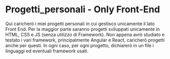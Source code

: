 # Progetti_personali - Only Front-End
Qui caricherò i miei progetti personali in cui gestisco unicamente il lato Front End. Per la maggior parte saranno progetti sviluppati unicamente in HTML, CSS e JS (senza utilizzo di Framework). Non appena avrò studiato e testato i vari framework, principalmente Angular e React, caricherò progetti anche per questi. In ogni caso, per ogni progetto, dichiarerò in un file i linguaggi ed eventuali framework usati.
